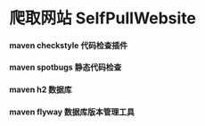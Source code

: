 # 爬取网站 SelfPullWebsite


#### maven checkstyle 代码检查插件
#### maven spotbugs 静态代码检查
#### maven h2 数据库
#### maven flyway 数据库版本管理工具
